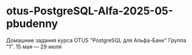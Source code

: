 # otus-PostgreSQL-Alfa-2025-05-pbudenny
Домашние задания курса OTUS "PostgreSQL для Альфа-Банк"
Группа "1". 15 мая — 29 июля